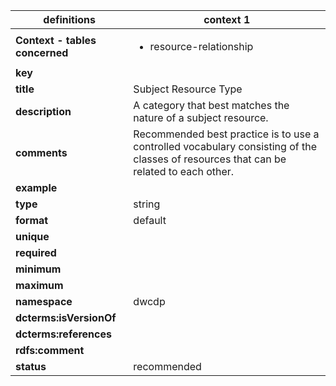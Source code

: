 | definitions | context 1 |
|-|-|
| **Context - tables concerned** | <ul><li>resource-relationship</li></ul> |
| **key** |  |
| **title** | Subject Resource Type |
| **description** | A category that best matches the nature of a subject resource. |
| **comments** | Recommended best practice is to use a controlled vocabulary consisting of the classes of resources that can be related to each other. |
| **example** |  |
| **type** | string |
| **format** | default |
| **unique** |  |
| **required** |  |
| **minimum** |  |
| **maximum** |  |
| **namespace** | dwcdp |
| **dcterms:isVersionOf** |  |
| **dcterms:references** |  |
| **rdfs:comment** |  |
| **status** | recommended |
